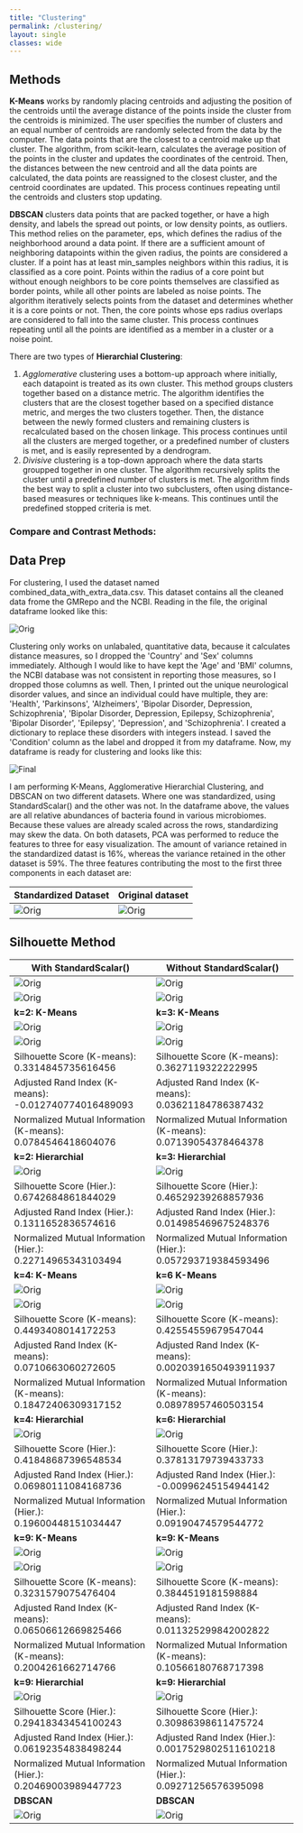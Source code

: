 ```yaml
---
title: "Clustering"
permalink: /clustering/
layout: single
classes: wide
---
```


## Methods 

**K-Means** works by randomly placing centroids and adjusting the position of the centroids until the average distance of the points inside the cluster from the centroids is minimized. The user specifies the number of clusters and an equal number of centroids are randomly selected from the data by the computer. The data points that are the closest to a centroid make up that cluster. The algorithm, from scikit-learn, calculates the average position of the points in the cluster and updates the coordinates of the centroid. Then, the distances between the new centroid and all the data points are calculated, the data points are reassigned to the closest cluster, and the centroid coordinates are updated. This process continues repeating until the centroids and clusters stop updating. 

**DBSCAN** clusters data points that are packed together, or have a high density, and labels the spread out points, or low density points, as outliers. This method relies on the parameter, eps, which defines the radius of the neighborhood around a data point. If there are a sufficient amount of neighboring datapoints within the given radius, the points are considered a cluster. If a point has at least min_samples neighbors within this radius, it is classified as a core point. Points within the radius of a core point but without enough neighbors to be core points themselves are classified as border points, while all other points are labeled as noise points. The algorithm iteratively selects points from the dataset and determines whether it is a core points or not. Then, the core points whose eps radius overlaps are considered to fall into the same cluster. This process continues repeating until all the points are identified as a member in a cluster or a noise point. 

There are two types of **Hierarchial Clustering**:
1. *Agglomerative* clustering uses a bottom-up approach where initially, each datapoint is treated as its own cluster. This method groups clusters together based on a distance metric. The algorithm identifies the clusters that are the closest together based on a specified distance metric, and merges the two clusters together. Then, the distance between the newly formed clusters and remaining clusters is recalculated based on the chosen linkage. This process continues until all the clusters are merged together, or a predefined number of clusters is met, and is easily represented by a dendrogram. 
2. *Divisive* clustering is a top-down approach where the data starts groupped together in one cluster. The algorithm recursively splits the cluster until a predefined number of clusters is met. The algorithm finds the best way to split a cluster into two subclusters, often using distance-based measures or techniques like k-means. This continues until the predefined stopped criteria is met.


### Compare and Contrast Methods: 



## Data Prep

For clustering, I used the dataset named combined_data_with_extra_data.csv. This dataset contains all the cleaned data frome the GMRepo and the NCBI. Reading in the file, the original dataframe looked like this:

![Orig](/assets/images/orig_df_clust.jpg) 

Clustering only works on unlabaled, quantitative data, because it calculates distance measures, so I dropped the 'Country' and 'Sex' columns immediately. Although I would like to have kept the 'Age' and 'BMI' columns, the NCBI database was not consistent in reporting those measures, so I dropped those columns as well. Then, I printed out the unique neurological disorder values, and since an individual could have multiple, they are: 'Health', 'Parkinsons', 'Alzheimers', 'Bipolar Disorder, Depression, Schizophrenia', 'Bipolar Disorder, Depression, Epilepsy, Schizophrenia', 'Bipolar Disorder', 'Epilepsy', 'Depression', and 'Schizophrenia'. I created a dictionary to replace these disorders with integers instead. I saved the 'Condition' column as the label and dropped it from my dataframe. Now, my dataframe is ready for clustering and looks like this: 

![Final](/assets/images/final_df_clus.jpg) 

I am performing K-Means, Agglomerative Hierarchial Clustering, and DBSCAN on two different datasets. Where one was standardized, using StandardScalar() and the other was not. In the dataframe above, the values are all relative abundances of bacteria found in various microbiomes. Because these values are already scaled across the rows, standardizing may skew the data. On both datasets, PCA was performed to reduce the features to three for easy visualization. The amount of variance retained in the standardized datast is 16%, whereas the variance retained in the other dataset is 59%. The three features contributing the most to the first three components in each dataset are:

Standardized Dataset | Original dataset
-------------------- | ----------------
![Orig](/assets/images/stand_feat.jpg) | ![Orig](/assets/images/orig_feat.jpg) 

## Silhouette Method

 With StandardScalar() | Without StandardScalar() 
 --------------------- | -----------------------
![Orig](/assets/images/sil_standardscalar.jpg) | ![Orig](/assets/images/sil_without_standardscalar.jpg) 
![Orig](/assets/images/k=2_dend_ss.jpg) | ![Orig](/assets/images/k=3_dend_noss.jpg) 
 **k=2: K-Means**      | **k=3: K-Means**
![Orig](/assets/images/k=2_ss.jpg) | ![Orig](/assets/images/k=3_noss.jpg) 
![Orig](/assets/images/k=2_cent_ss.jpg) | ![Orig](/assets/images/k=3_cent_noss.jpg) 
Silhouette Score (K-means): 0.3314845735616456                |   Silhouette Score (K-means): 0.3627119322222995
Adjusted Rand Index (K-means):  -0.012740774016489093         | Adjusted Rand Index (K-means):  0.03621184786387432
Normalized Mutual Information (K-means):  0.0784546418604076  | Normalized Mutual Information (K-means):  0.07139054378464378   
**k=2: Hierarchial**   | **k=3: Hierarchial**
![Orig](/assets/images/k=2_hier_ss.jpg) | ![Orig](/assets/images/k=3_hier_noss.jpg) 
Silhouette Score (Hier.):  0.6742684861844029 | Silhouette Score (Hier.):  0.46529239268857936
Adjusted Rand Index (Hier.):  0.1311652836574616 | Adjusted Rand Index (Hier.):  0.014985469675248376
Normalized Mutual Information (Hier.):  0.22714965343103494 | Normalized Mutual Information (Hier.):  0.057293719384593496
**k=4: K-Means** | **k=6 K-Means**
![Orig](/assets/images/k=4_ss.jpg) | ![Orig](/assets/images/k=6_noss.jpg) 
![Orig](/assets/images/k=4_cent_ss.jpg) | ![Orig](/assets/images/k=6_cent_noss.jpg) 
Silhouette Score (K-means): 0.4493408014172253 | Silhouette Score (K-means): 0.42554559679547044
Adjusted Rand Index (K-means):  0.0710663060272605 | Adjusted Rand Index (K-means):  0.0020391650493911937
Normalized Mutual Information (K-means):  0.18472406309317152 | Normalized Mutual Information (K-means):  0.08978957460503154 
**k=4: Hierarchial** | **k=6: Hierarchial**
![Orig](/assets/images/k=4_hier_ss.jpg) | ![Orig](/assets/images/k=6_hier_noss.jpg) 
Silhouette Score (Hier.):  0.41848687396548534 | Silhouette Score (Hier.):  0.37813179739433733
Adjusted Rand Index (Hier.):  0.06980111084168736 | Adjusted Rand Index (Hier.):  -0.00996245154944142
Normalized Mutual Information (Hier.):  0.19600448151034447 | Normalized Mutual Information (Hier.):  0.09190474579544772
**k=9: K-Means** | **k=9: K-Means**
![Orig](/assets/images/k=9_ss.jpg) | ![Orig](/assets/images/k=9_noss.jpg) 
![Orig](/assets/images/k=9_cent_ss.jpg) | ![Orig](/assets/images/k=9_cent_noss.jpg) 
Silhouette Score (K-means): 0.3231579075476404 | Silhouette Score (K-means): 0.3844519181598884
Adjusted Rand Index (K-means):  0.06506612669825466 | Adjusted Rand Index (K-means):  0.011325299842002822
Normalized Mutual Information (K-means):  0.2004261662714766 | Normalized Mutual Information (K-means):  0.10566180768717398
**k=9: Hierarchial** | **k=9: Hierarchial**
![Orig](/assets/images/k=9_hier_ss.jpg) | ![Orig](/assets/images/k=9_hier_noss.jpg) 
Silhouette Score (Hier.):  0.29418343454100243 | Silhouette Score (Hier.):  0.30986398611475724 
Adjusted Rand Index (Hier.):  0.06192354838498244 | Adjusted Rand Index (Hier.):  0.0017529802511610218 
Normalized Mutual Information (Hier.):  0.20469003989447723 | Normalized Mutual Information (Hier.):  0.09271256576395098
**DBSCAN** | **DBSCAN**
![Orig](/assets/images/dbscan_ss.jpg) | ![Orig](/assets/images/dbscan_noss.jpg) 










